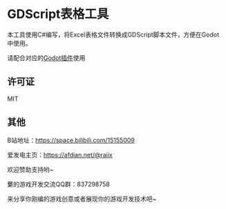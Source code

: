 # GDScript表格工具

本工具使用C#编写，将Excel表格文件转换成GDScript脚本文件，方便在Godot中使用。

请配合对应的[Godot插件]()使用

## 许可证

MIT

## 其他

B站地址：https://space.bilibili.com/15155009

爱发电主页：https://afdian.net/@raiix

欢迎赞助支持哟~

蘩的游戏开发交流QQ群：837298758

来分享你刚编的游戏创意或者展现你的游戏开发技术吧~
